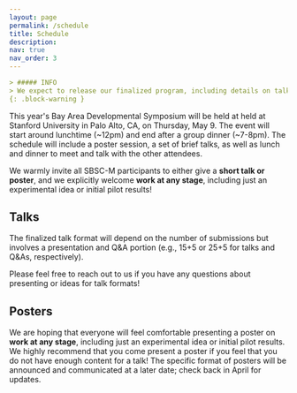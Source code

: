 ```yaml
---
layout: page
permalink: /schedule
title: Schedule
description: 
nav: true
nav_order: 3
---
```


```markdown
> ##### INFO
> We expect to release our finalized program, including details on talk and poster sessions, directions, and parking, by mid-April!
{: .block-warning }
```

This year's Bay Area Developmental Symposium will be held at held at Stanford University in Palo Alto, CA, on Thursday, May 9. The event will start around lunchtime (~12pm) and end after a group dinner (~7-8pm). The schedule will include a poster session, a set of brief talks, as well as lunch and dinner to meet and talk with the other attendees.


We warmly invite all SBSC-M participants to either give a <b>short talk or poster</b>, and we explicitly welcome <b>work at any stage</b>, including just an experimental idea or initial pilot results!

<h2>Talks</h2>
The finalized talk format will depend on the number of submissions but involves a presentation and Q&A portion (e.g., 15+5 or 25+5 for talks and Q&As, respectively).

Please feel free to reach out to us if you have any questions about presenting or ideas for talk formats!

<h2>Posters</h2>
We are hoping that everyone will feel comfortable presenting a poster on <b>work at any stage</b>, including just an experimental idea or initial pilot results. We highly recommend that you come present a poster if you feel that you do not have enough content for a talk! The specific format of posters will be announced and communicated at a later date; check back in April for updates.